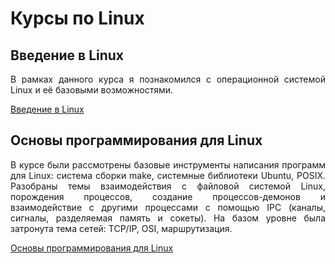 # Курсы по Linux

## Введение в Linux

<p align="justify">В рамках данного курса я познакомился с операционной системой Linux и её базовыми возможностями.</p>

[Введение в Linux](Введение_в_Linux/README.md)

## Основы программирования для Linux

<p align="justify">В курсе были рассмотрены базовые инструменты написания программ для Linux: система сборки make, системные библиотеки Ubuntu, POSIX. Разобраны темы взаимодействия с файловой системой Linux, порождения процессов, создание процессов-демонов и взаимодействие с другими процессами с помощью IPC (каналы, сигналы, разделяемая память и сокеты). На базом уровне была затронута тема сетей: TCP/IP, OSI, маршрутизация.</p>

[Основы программирования для Linux](Основы_программирования_для_Linux/README.md)
